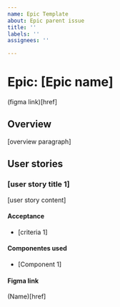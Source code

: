 ```yaml
---
name: Epic Template
about: Epic parent issue
title: ''
labels: ''
assignees: ''

---
```


# Epic: [Epic name]

(figma link)[href]

## Overview

[overview paragraph]

## User stories

### [user story title 1]

[user story content]

#### Acceptance

* [criteria 1]

#### Componentes used

* [Component 1]

#### Figma link

(Name)[href]
